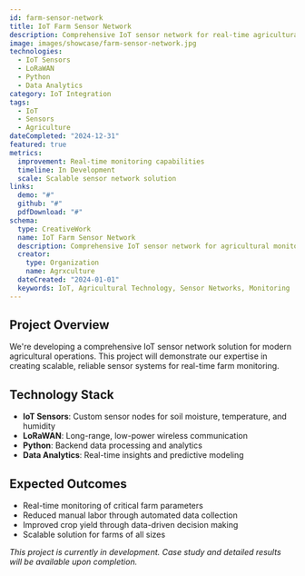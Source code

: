 ```yaml
---
id: farm-sensor-network
title: IoT Farm Sensor Network
description: Comprehensive IoT sensor network for real-time agricultural monitoring and data collection.
image: images/showcase/farm-sensor-network.jpg
technologies:
  - IoT Sensors
  - LoRaWAN
  - Python
  - Data Analytics
category: IoT Integration
tags:
  - IoT
  - Sensors
  - Agriculture
dateCompleted: "2024-12-31"
featured: true
metrics:
  improvement: Real-time monitoring capabilities
  timeline: In Development
  scale: Scalable sensor network solution
links:
  demo: "#"
  github: "#"
  pdfDownload: "#"
schema:
  type: CreativeWork
  name: IoT Farm Sensor Network
  description: Comprehensive IoT sensor network for agricultural monitoring
  creator:
    type: Organization
    name: Agrxculture
  dateCreated: "2024-01-01"
  keywords: IoT, Agricultural Technology, Sensor Networks, Monitoring
---
```


## Project Overview

We're developing a comprehensive IoT sensor network solution for modern agricultural operations. This project will demonstrate our expertise in creating scalable, reliable sensor systems for real-time farm monitoring.

## Technology Stack

- **IoT Sensors**: Custom sensor nodes for soil moisture, temperature, and humidity
- **LoRaWAN**: Long-range, low-power wireless communication
- **Python**: Backend data processing and analytics
- **Data Analytics**: Real-time insights and predictive modeling

## Expected Outcomes

- Real-time monitoring of critical farm parameters
- Reduced manual labor through automated data collection
- Improved crop yield through data-driven decision making
- Scalable solution for farms of all sizes

*This project is currently in development. Case study and detailed results will be available upon completion.*
